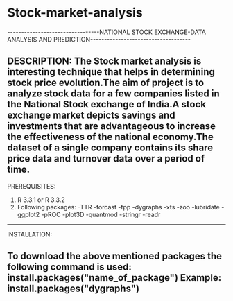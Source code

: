 # Stock-market-analysis

---------------------------------NATIONAL STOCK EXCHANGE-DATA ANALYSIS AND PREDICTION------------------------------------

DESCRIPTION:
The Stock market analysis is interesting technique that helps in determining stock price evolution.The aim of project is 
to analyze stock data for a few companies listed in the National Stock exchange of India.A stock exchange market depicts savings 
and investments that are advantageous to increase the effectiveness of the national economy.The dataset of a single company 
contains its share price data and turnover data over a period of time.
----------------------------------------------------------------------------------------------------------------------------

PREREQUISITES:

1. R 3.3.1 or R 3.3.2
2. Following packages:
   -TTR
   -forcast
   -fpp
   -dygraphs
   -xts
   -zoo
   -lubridate
   -ggplot2
   -pROC
   -plot3D
   -quantmod
   -stringr
   -readr
----------------------------------------------------------------------------------------------------------------------------

INSTALLATION:

To download the above mentioned packages the following command is used:
install.packages("name_of_package")
Example:
install.packages("dygraphs")
------------------------------------------------------------------------------------------------------------------------------
